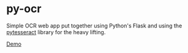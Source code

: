 # py-ocr
Simple OCR web app put together using Python's Flask and using the [pytesseract](https://pypi.org/project/pytesseract/) library for the heavy lifting.

<a href="http://3.85.182.75:5001/" target="_blank">Demo</a>